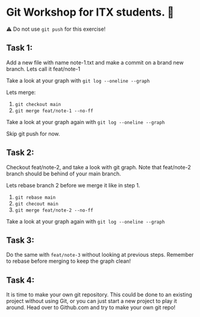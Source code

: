 # Git Workshop for ITX students. :rocket: 

:warning:️ Do not use `git push` for this exercise!


## Task 1: 

Add a new file with name note-1.txt and make a commit on a brand new branch. Lets call it feat/note-1

Take a look at your graph with `git log --oneline --graph`

Lets merge:

1. `git checkout main`
2. `git merge feat/note-1 --no-ff` 

Take a look at your graph again with `git log --oneline --graph`

Skip git push for now.


## Task 2: 

Checkout feat/note-2, and take a look with git graph. Note that feat/note-2 branch should be behind of your main branch.

Lets rebase branch 2 before we merge it like in step 1.

1. `git rebase main`
2. `git checout main`
3. `git merge feat/note-2 --no-ff`

Take a look at your graph again with `git log --oneline --graph`


## Task 3: 

Do the same with `feat/note-3` without looking at previous steps. Remember to rebase before merging to keep the graph clean!


## Task 4:

It is time to make your own git repository. This could be done to an existing project without using Git, or you can just start a new project to play it around. Head over to Github.com and try to make your own git repo!
